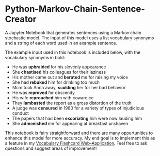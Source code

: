 # Python-Markov-Chain-Sentence-Creator
A Jupyter Notebook that generates sentences using a Markov chain stochastic model. The input of this model uses a list vocabulary synonyms and a string of each word used in an example sentence. 

The example input used in this notebook is included below, with the vocabulary synonyms in bold:
- He was **upbraided** for his slovenly appearance
- She **chastised** his colleagues for their laziness
- His mother came out and **berated** me for raising my voice
- She had **rebuked** him for drinking too much
- Mom took Anna away, **scolding** her for her bad behavior
- He was **reproved** for obscenity
- His wife **reproached** him with cowardice
- They **lambasted** the report as a gross distortion of the truth
- A judge was **censured** in 1983 for a variety of types of injudicious conduct
- The papers that had been **excoriating** him were now lauding him
- She **admonished** me for appearing at breakfast unshaven

This notebook is fairy straightforward and there are many oppurtunities to enhance this model for more accuracy. My end goal is to implement this as a feature in my [Vocabulary Flashcard Web-Application](https://github.com/eli64s/Django-Flashcard-Web-App). Feel free to ask questions and suggest areas of improvement!
